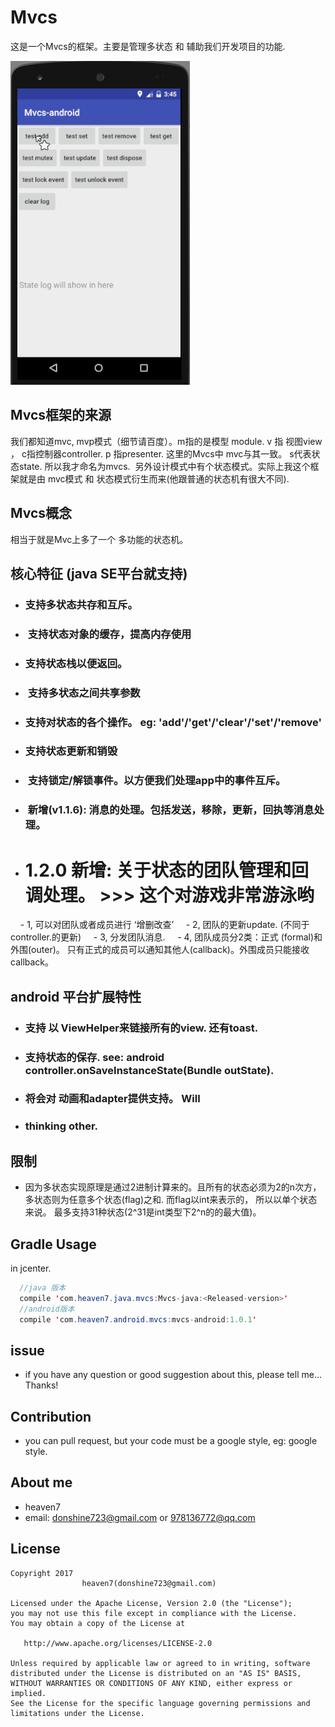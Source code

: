 # Mvcs
这是一个Mvcs的框架。主要是管理多状态 和 辅助我们开发项目的功能.

<img src="/imgs/mvcs_android_base.gif" alt="Demo Screen Capture" width="287px" height="518px" />

## Mvcs框架的来源
我们都知道mvc, mvp模式（细节请百度）。m指的是模型 module. v 指 视图view ， c指控制器controller. p 指presenter.
这里的Mvcs中 mvc与其一致。 s代表状态state. 所以我才命名为mvcs.  另外设计模式中有个状态模式。实际上我这个框架就是由
mvc模式 和 状态模式衍生而来(他跟普通的状态机有很大不同).

## Mvcs概念
相当于就是Mvc上多了一个 多功能的状态机。 

## 核心特征 (java SE平台就支持)
- ###  支持多状态共存和互斥。
- ###  支持状态对象的缓存，提高内存使用
- ###  支持状态栈以便返回。
- ###  支持多状态之间共享参数
- ###  支持对状态的各个操作。 eg: 'add'/'get'/'clear'/'set'/'remove'
- ###  支持状态更新和销毁
- ###  支持锁定/解锁事件。以方便我们处理app中的事件互斥。
- ###  新增(v1.1.6): 消息的处理。包括发送，移除，更新，回执等消息处理。
- ###  <h1>1.2.0 新增: 关于状态的团队管理和回调处理。 >>> 这个对游戏非常游泳哟</h1> 
     - 1, 可以对团队或者成员进行 ‘增删改查’
     - 2, 团队的更新update. (不同于controller.的更新)
     - 3, 分发团队消息.
     - 4, 团队成员分2类：正式 (formal)和外围(outer)。 只有正式的成员可以通知其他人(callback)。外围成员只能接收callback。

## android 平台扩展特性
- ### 支持 以 ViewHelper来链接所有的view. 还有toast.
- ### 支持状态的保存. see: android controller.onSaveInstanceState(Bundle outState).
- ### 将会对 动画和adapter提供支持。 Will
- ### thinking other.

## 限制
- 因为多状态实现原理是通过2进制计算来的。且所有的状态必须为2的n次方，多状态则为任意多个状态(flag)之和. 而flag以int来表示的， 所以以单个状态来说。
  最多支持31种状态(2^31是int类型下2^n的的最大值)。

## Gradle Usage
in jcenter.
```java
  //java 版本
  compile 'com.heaven7.java.mvcs:Mvcs-java:<Released-version>'
  //android版本
  compile 'com.heaven7.android.mvcs:mvcs-android:1.0.1'

```

## issue
   * if you have any question or good suggestion about this, please tell me... Thanks!
   
## Contribution
 * you can pull request, but your code must be a google style, eg:  google style.
   
## About me
   * heaven7 
   * email: donshine723@gmail.com or 978136772@qq.com   

## License

    Copyright 2017  
                    heaven7(donshine723@gmail.com)

    Licensed under the Apache License, Version 2.0 (the "License");
    you may not use this file except in compliance with the License.
    You may obtain a copy of the License at

       http://www.apache.org/licenses/LICENSE-2.0

    Unless required by applicable law or agreed to in writing, software
    distributed under the License is distributed on an "AS IS" BASIS,
    WITHOUT WARRANTIES OR CONDITIONS OF ANY KIND, either express or implied.
    See the License for the specific language governing permissions and
    limitations under the License.



